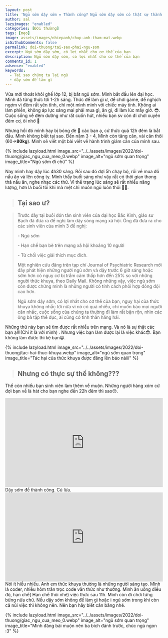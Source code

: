 ```yaml
---
layout: post
title: 'Ngủ sớm dậy sớm = Thành công? Ngủ sớm dậy sớm có thật sự thành công như người ta nói?'
author: sal
lazyimages: "enabled"
categories: [Đời thường]
tags: [mẹo]
image: assets/images/nhiepanh/chup-anh-tham-mat.webp
isGithubComments: false
permalink: doi-thuong/tai-sao-phai-ngu-som
excerpt: Ngủ sớm dậy sớm, có lợi nhất cho cơ thể của bạn
description: Ngủ sớm dậy sớm, có lợi nhất cho cơ thể của bạn
comments_id: 1
adsense: "enabled"
keywords:
  - Tại sao chúng ta lại ngủ
  - dậy sớm để làm gì
---
```

Vừa mới thoát khỏi ghế lớp 12, bị bắt ngủ sớm. Mình bắt đầu lên đại học. Mình đã từng thức tới 1-2h sáng. Thức để làm gì ư, để chơi game, để nghịch ngợm vì đêm rất yên tĩnh, chỉ một mình mình với chiếc máy tính. Không ai làm phiền, không áp lực sáng mai phải mua gì, ăn gì, đi làm lúc mấy giờ. 😎. Cuộc sống về đêm dường như rất cuốn hút, nhiều bạn sv còn đi chơi xuyên đêm cơ, ôi nhớ 🥲

Nhưng hồi đó mình hay bị bóng đè 🥲 các bạn ạ, cứ thức quá 12h đêm là bắt đầu. Mình không biết tại sao. Đến năm 3 - 4, Mình còn tăng cân, vài cân thôi (60->**80kg**). Mình sẽ viết một bài viết về hành trình giảm cân của mình sau.

{% include lazyload.html image_src="../../assets/images/2022/doi-thuong/giac_ngu_cua_meo_0.webp" image_alt="ngủ sớm quan trọng" image_title="Ngủ sớm đi chứ" %}

Nay mình hay dậy lúc 4h30 sáng. Rồi sau đó đợi 5h chạy bộ, rồi về mua đồ nấu ăn và lên công ty. Mình thấy buổi sáng như vậy rất có thời gian thong thả nấu ăn, nghe nhạc các thứ. Vì thể trạng lúc sáng sẽ rất nhiều năng lượng, hơn là buổi tối khi mà mệt chỉ muốn ngủ luôn thôi 😶‍🌫️.

> ## Tại sao ư?

 > Trước đây tại buổi đón tân sinh viên của đại học Bắc Kinh, giáo sư Bạch đã đưa ra đề nghị làm dậy sóng mạng xã hội. Ông đã đưa ra cho các sinh viên của mình 3 đề nghị:
>
> \- Ngủ sớm
>
> \- Hạn chế bạn bè trên mạng xã hội khoảng 10 người
>
> \- Từ chối việc giải thích mục đích.
>
> Một nghiên cứu đăng trên tạp chí Journal of Psychiatric Research mới đây phát hiện những người ngủ sớm và dậy trước 6 giờ sáng hoặc sớm hơn có nguy cơ bị trầm cảm thấp hơn đến 25% so với những người thức khuya, theo Daily Mail. Không những vậy, việc ngủ sớm còn được chứng minh là những người có tính cách phối hợp đồng đội cao hơn.
>
> Ngủ sớm dậy sớm, có lợi nhất cho cơ thể của bạn, nguy hại của thức khuya không nhắc tới nữa vì nó có quá nhiều, chỉ muốn bảo mọi người cân nhắc, cuộc sống của chúng ta thường đi làm rất bận rộn, nhìn các ông bà tập thể dục, ai cũng có tinh thần hăng hái.

Những thứ này bạn sẽ tìm được rất nhiều trên mạng. Và nó là sự thật các bạn ạ!!!(Chí ít là với mình) . Nhưng việc bạn làm được lại là việc khác😎. Bạn không làm được thì kệ bạn😁.

{% include lazyload.html image_src="../../assets/images/2022/doi-thuong/tac-hai-thuc-khuya.webp" image_alt="ngủ sớm quan trọng" image_title="Tác hại của thức khuya được đăng lên báo nàiii" %}

> ## Nhưng có thực sự thế không???

Thế còn nhiều bạn sinh viên làm thêm về muộn. Những người hàng xóm cứ đợi bạn về là hát cho bạn nghe đến 22h đêm thì sao😒.
<div class="video-container">
<iframe class="video" width="480" height="360" src="https://www.youtube.com/embed/cMnWYSfIwAA" title="SỰ THẬT VỀ PHONG TRÀO DẬY SỚM ĐỂ THÀNH CÔNG" frameborder="0" allow="accelerometer; autoplay; clipboard-write; encrypted-media; gyroscope; picture-in-picture" allowfullscreen></iframe>
</div>
Dậy sớm để thành công. Cú lừa.

<div class="video-container">
<iframe class="video" src="https://www.youtube.com/embed/uKjF-cykMZ4" title="Đừng nghĩ cứ DẬY SỚM là sẽ THÀNH CÔNG! | Huỳnh Duy Khương" frameborder="0" allow="accelerometer; autoplay; clipboard-write; encrypted-media; gyroscope; picture-in-picture" allowfullscreen></iframe>
</div>
Nói ít hiểu nhiều. Anh em thức khuya thường là những người sáng tạo. Mình là coder, nhiều hôm trằn trọc code vẫn thức như thường. Mình ăn uống điều độ, hạn chế( Hạn chế thôi nhé) việc thức sau 11h. Mình còn đi chơi tưng bừng nữa chứ. Nếu dậy sớm không để làm gì hoặc i ngủ sớm trong khi còn cả núi việc thì không nên. Nên bạn hãy biết cân bằng nhé.

{% include lazyload.html image_src="../../assets/images/2022/doi-thuong/giac_ngu_cua_meo_0.webp" image_alt="ngủ sớm quan trọng" image_title="Mình đăng bài muộn nên ba bích đánh trước, chúc ngủ ngon :3" %}

<style>
iframe{margin:auto;display:block}.video-container{position:relative;padding-bottom:56.25%}.video-container iframe{position:absolute;top:0;left:0;width:100%;height:100%}.video{aspect-ratio:16/9;width:100%}
</style>
